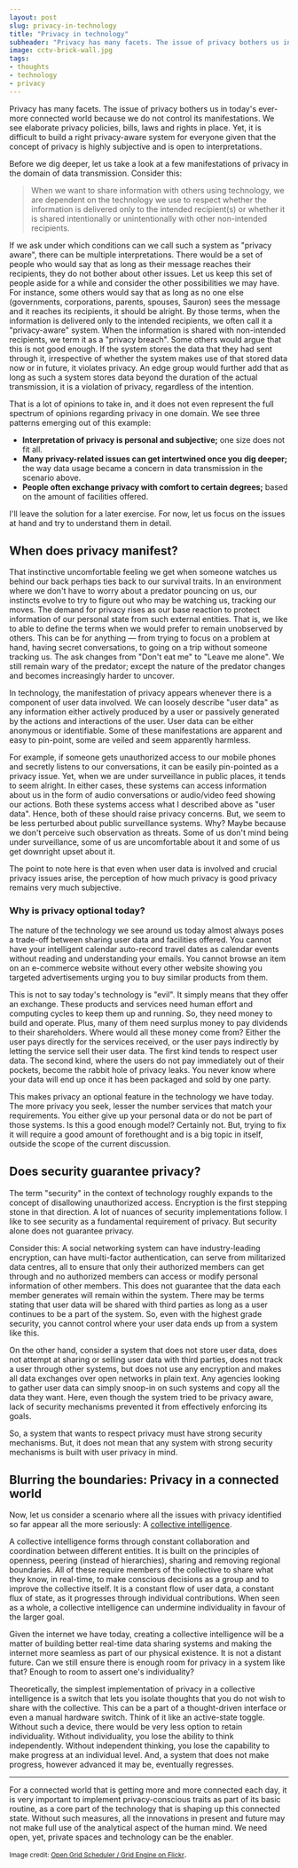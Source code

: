 ```yaml
---
layout: post
slug: privacy-in-technology
title: "Privacy in technology"
subheader: "Privacy has many facets. The issue of privacy bothers us in today's ever-more connected world because we do not control its manifestations. Let's look at why and how privacy manifests in the technology around us."
image: cctv-brick-wall.jpg
tags:
- thoughts
- technology
- privacy
---
```


Privacy has many facets. The issue of privacy bothers us in today's ever-more connected world because we do not control its manifestations. We see elaborate privacy policies, bills, laws and rights in place. Yet, it is difficult to build a right privacy-aware system for everyone given that the concept of privacy is highly subjective and is open to interpretations.

Before we dig deeper, let us take a look at a few manifestations of privacy in the domain of data transmission. Consider this:

> When we want to share information with others using technology, we are dependent on the technology we use to respect whether the information is delivered only to the intended recipient(s) or whether it is shared intentionally or unintentionally with other non-intended recipients.

If we ask under which conditions can we call such a system as "privacy aware", there can be multiple interpretations. There would be a set of people who would say that as long as their message reaches their recipients, they do not bother about other issues. Let us keep this set of people aside for a while and consider the other possibilities we may have. For instance, some others would say that as long as no one else (governments, corporations, parents, spouses, Sauron) sees the message and it reaches its recipients, it should be alright. By those terms, when the information is delivered only to the intended recipients, we often call it a "privacy-aware" system. When the information is shared with non-intended recipients, we term it as a "privacy breach". Some others would argue that this is not good enough. If the system stores the data that they had sent through it, irrespective of whether the system makes use of that stored data now or in future, it violates privacy. An edge group would further add that as long as such a system stores data beyond the duration of the actual transmission, it is a violation of privacy, regardless of the intention.

That is a lot of opinions to take in, and it does not even represent the full spectrum of opinions regarding privacy in one domain. We see three patterns emerging out of this example:

- **Interpretation of privacy is personal and subjective;** one size does not fit all.
- **Many privacy-related issues can get intertwined once you dig deeper;** the way data usage became a concern in data transmission in the scenario above.
- **People often exchange privacy with comfort to certain degrees;** based on the amount of facilities offered.

I'll leave the solution for a later exercise. For now, let us focus on the issues at hand and try to understand them in detail.

## When does privacy manifest?

That instinctive uncomfortable feeling we get when someone watches us behind our back perhaps ties back to our survival traits. In an environment where we don't have to worry about a predator pouncing on us, our instincts evolve to try to figure out who may be watching us, tracking our moves. The demand for privacy rises as our base reaction to protect information of our personal state from such external entities. That is, we like to able to define the terms when we would prefer to remain unobserved by others. This can be for anything &mdash; from trying to focus on a problem at hand, having secret conversations, to going on a trip without someone tracking us. The ask changes from "Don't eat me" to "Leave me alone". We still remain wary of the predator; except the nature of the predator changes and becomes increasingly harder to uncover.

In technology, the manifestation of privacy appears whenever there is a component of user data involved. We can loosely describe "user data" as any information either actively produced by a user or passively generated by the actions and interactions of the user. User data can be either anonymous or identifiable. Some of these manifestations are apparent and easy to pin-point, some are veiled and seem apparently harmless.

For example, if someone gets unauthorized access to our mobile phones and secretly listens to our conversations, it can be easily pin-pointed as a privacy issue. Yet, when we are under surveillance in public places, it tends to seem alright. In either cases, these systems can access information about us in the form of audio conversations or audio/video feed showing our actions. Both these systems access what I described above as "user data". Hence, both of these should raise privacy concerns. But, we seem to be less perturbed about public surveillance systems. Why? Maybe because we don't perceive such observation as threats. Some of us don't mind being under surveillance, some of us are uncomfortable about it and some of us get downright upset about it.

The point to note here is that even when user data is involved and crucial privacy issues arise, the perception of how much privacy is good privacy remains very much subjective.

### Why is privacy optional today?

The nature of the technology we see around us today almost always poses a trade-off between sharing user data and facilities offered. You cannot have your intelligent calendar auto-record travel dates as calendar events without reading and understanding your emails. You cannot browse an item on an e-commerce website without every other website showing you targeted advertisements urging you to buy similar products from them.

This is not to say today's technology is "evil". It simply means that they offer an exchange. These products and services need human effort and computing cycles to keep them up and running. So, they need money to build and operate. Plus, many of them need surplus money to pay dividends to their shareholders. Where would all these money come from? Either the user pays directly for the services received, or the user pays indirectly by letting the service sell their user data. The first kind tends to respect user data. The second kind, where the users do not pay immediately out of their pockets, become the rabbit hole of privacy leaks. You never know where your data will end up once it has been packaged and sold by one party.

This makes privacy an optional feature in the technology we have today. The more privacy you seek, lesser the number services that match your requirements. You either give up your personal data or do not be part of those systems. Is this a good enough model? Certainly not. But, trying to fix it will require a good amount of forethought and is a big topic in itself, outside the scope of the current discussion.

## Does security guarantee privacy?

The term "security" in the context of technology roughly expands to the concept of disallowing unauthorized access. Encryption is the first stepping stone in that direction. A lot of nuances of security implementations follow. I like to see security as a fundamental requirement of privacy. But security alone does not guarantee privacy.

Consider this: A social networking system can have industry-leading encryption, can have multi-factor authentication, can serve from militarized data centres, all to ensure that only their authorized members can get through and no authorized members can access or modify personal information of other members. This does not guarantee that the data each member generates will remain within the system. There may be terms stating that user data will be shared with third parties as long as a user continues to be a part of the system. So, even with the highest grade security, you cannot control where your user data ends up from a system like this.

On the other hand, consider a system that does not store user data, does not attempt at sharing or selling user data with third parties, does not track a user through other systems, but does not use any encryption and makes all data exchanges over open networks in plain text. Any agencies looking to gather user data can simply snoop-in on such systems and copy all the data they want. Here, even though the system tried to be privacy aware, lack of security mechanisms prevented it from effectively enforcing its goals.

So, a system that wants to respect privacy must have strong security mechanisms. But, it does not mean that any system with strong security mechanisms is built with user privacy in mind.

## Blurring the boundaries: Privacy in a connected world

Now, let us consider a scenario where all the issues with privacy identified so far appear all the more seriously: A [collective intelligence](https://en.wikipedia.org/wiki/Collective_intelligence).

A collective intelligence forms through constant collaboration and coordination between different entities. It is built on the principles of openness, peering (instead of hierarchies), sharing and removing regional boundaries. All of these require members of the collective to share what they know, in real-time, to make conscious decisions as a group and to improve the collective itself. It is a constant flow of user data, a constant flux of state, as it progresses through individual contributions. When seen as a whole, a collective intelligence can undermine individuality in favour of the larger goal.

Given the internet we have today, creating a collective intelligence will be a matter of building better real-time data sharing systems and making the internet more seamless as part of our physical existence. It is not a distant future. Can we still ensure there is enough room for privacy in a system like that? Enough to room to assert one's individuality?

Theoretically, the simplest implementation of privacy in a collective intelligence is a switch that lets you isolate thoughts that you do not wish to share with the collective. This can be a part of a thought-driven interface or even a manual hardware switch. Think of it like an active-state toggle. Without such a device, there would be very less option to retain individuality. Without individuality, you lose the ability to think independently. Without independent thinking, you lose the capability to make progress at an individual level. And, a system that does not make progress, however advanced it may be, eventually regresses.

---

For a connected world that is getting more and more connected each day, it is very important to implement privacy-conscious traits as part of its basic routine, as a core part of the technology that is shaping up this connected state. Without such measures, all the innovations in present and future may not make full use of the analytical aspect of the human mind. We need open, yet, private spaces and technology can be the enabler.

<small>Image credit: [Open Grid Scheduler / Grid Engine on Flickr](https://www.flickr.com/photos/opengridscheduler/19481515583/)</small>.
